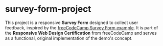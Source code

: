 # survey-form-project
This project is a responsive **Survey Form** designed to collect user feedback, inspired by the [freeCodeCamp Survey Form example](https://survey-form.freecodecamp.rocks). It is part of the **Responsive Web Design Certification** from freeCodeCamp and serves as a functional, original implementation of the demo's concept.
